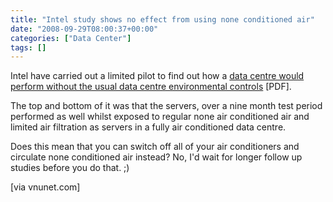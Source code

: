 ```yaml
---
title: "Intel study shows no effect from using none conditioned air"
date: "2008-09-29T08:00:37+00:00"
categories: ["Data Center"]
tags: []
---
```


Intel have carried out a limited pilot to find out how a <a href="http://www.intel.com/it/pdf/Reducing_Data_Center_Cost_with_an_Air_Economizer.pdf">data centre would perform without the usual data centre environmental controls</a> [PDF].

The top and bottom of it was that the servers, over a nine month test period performed as well whilst exposed to regular none air conditioned air and limited air filtration as servers in a fully air conditioned data centre.

Does this mean that you can switch off all of your air conditioners and circulate none conditioned air instead? No, I'd wait for longer follow up studies before you do that. ;)

[via vnunet.com]

